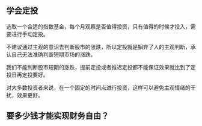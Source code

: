 ## 学会定投

选取一个合适的指数基金，每个月观察是否值得投资，只有值得的时候才投入，需要进行手动定投。

不建议通过主观的意识去判断股市的涨跌，所以定投就是摒弃了人的主观判断，承认自己无法准确判断短期市场的涨跌。

我们不能判断股市短期的涨跌，提前定投或者推迟定投都不能保证效果就比到了定投日再定投要好。

对大多数投资者来说，在一个固定的时间点进行投资，这样可以避免主观情绪的干扰，效果更好。

## 要多少钱才能实现财务自由？
